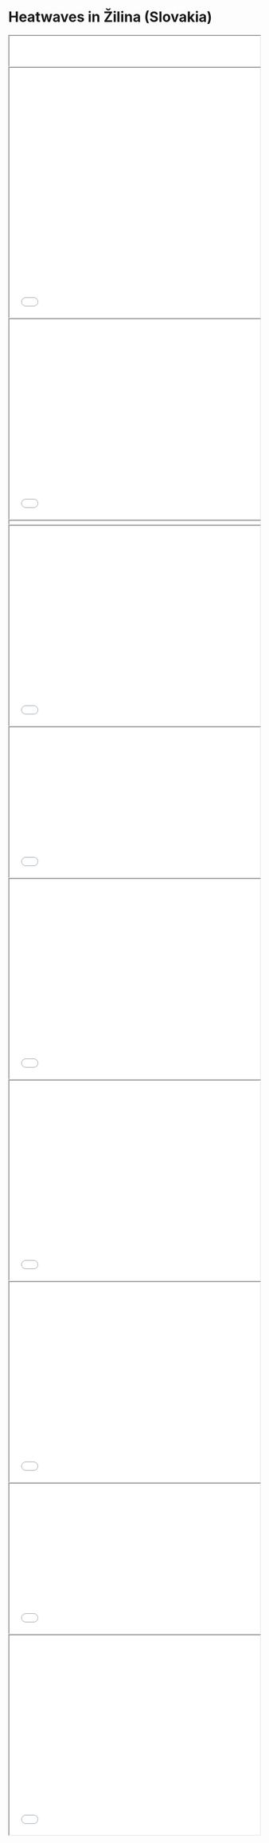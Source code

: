 # Heatwaves in Žilina (Slovakia)

<iframe src="iframes/header.html" width="100%" height="60px"></iframe>

<iframe src="iframes/zilina/intro_map.html" height="500" width="100%"></iframe>

<iframe src="iframes/zilina/about_zilina.html" width="100%" height="400px"></iframe>

<iframe src="iframes/zilina/divider.html" width="100%" height="6px"></iframe>

<iframe src="iframes/zilina/map_full_width.html" width="100%" height="400px"></iframe>

<iframe src="iframes/zilina/text_full.html" width="100%" height="300px"></iframe>

<iframe src="iframes/zilina/map_text_left.html" width="100%" height="400px"></iframe>

<iframe src="iframes/zilina/map_text_right.html" width="100%" height="400px"></iframe>

<iframe src="iframes/zilina/vulnerability.html" width="100%" height="400px"></iframe>

<iframe src="iframes/zilina/risk_level_critical.html" width="100%" height="300px"></iframe>

<iframe src="iframes/zilina/adaptation.html" width="100%" height="400px"></iframe>
